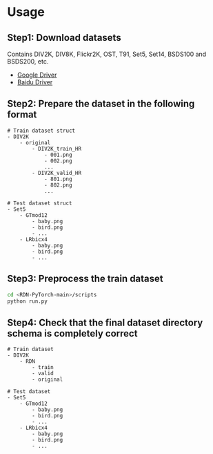 # Usage

## Step1: Download datasets

Contains DIV2K, DIV8K, Flickr2K, OST, T91, Set5, Set14, BSDS100 and BSDS200, etc.

- [Google Driver](https://drive.google.com/drive/folders/1A6lzGeQrFMxPqJehK9s37ce-tPDj20mD?usp=sharing)
- [Baidu Driver](https://pan.baidu.com/s/1o-8Ty_7q6DiS3ykLU09IVg?pwd=llot)

## Step2: Prepare the dataset in the following format

```text
# Train dataset struct
- DIV2K
    - original
        - DIV2K_train_HR
            - 001.png
            - 002.png
            ...
        - DIV2K_valid_HR
            - 801.png
            - 802.png
            ...

# Test dataset struct
- Set5
    - GTmod12
        - baby.png
        - bird.png
        - ...
    - LRbicx4
        - baby.png
        - bird.png
        - ...
```

## Step3: Preprocess the train dataset

```bash
cd <RDN-PyTorch-main>/scripts
python run.py
```

## Step4: Check that the final dataset directory schema is completely correct

```text
# Train dataset
- DIV2K
    - RDN
        - train
        - valid
        - original

# Test dataset
- Set5
    - GTmod12
        - baby.png
        - bird.png
        - ...
    - LRbicx4
        - baby.png
        - bird.png
        - ...

```
